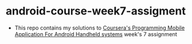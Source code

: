 android-course-week7-assigment
===============================
* This repo contains my solutions to [Coursera's Programming Mobile Application For Android Handheld systems](https://www.coursera.org/course/android) week's 7 assignment
